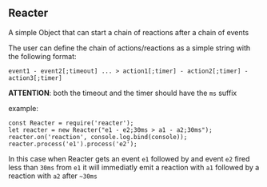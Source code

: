 Reacter
-------

A simple Object that can start a chain of reactions after a chain of events

The user can define the chain of actions/reactions as a simple string with the following format:

```
event1 - event2[;timeout] ... > action1[;timer] - action2[;timer] - action3[;timer]
```

**ATTENTION**: both the timeout and the timer should have the `ms` suffix

example: 

```
const Reacter = require('reacter');
let reacter = new Reacter("e1 - e2;30ms > a1 - a2;30ms");
reacter.on('reaction', console.log.bind(console));
reacter.process('e1').process('e2');
```

In this case when Reacter gets an event `e1` followed by and event `e2` fired less than `30ms` from `e1` it will immediatly emit a reaction with `a1` followed by a reaction with `a2` after `~30ms`